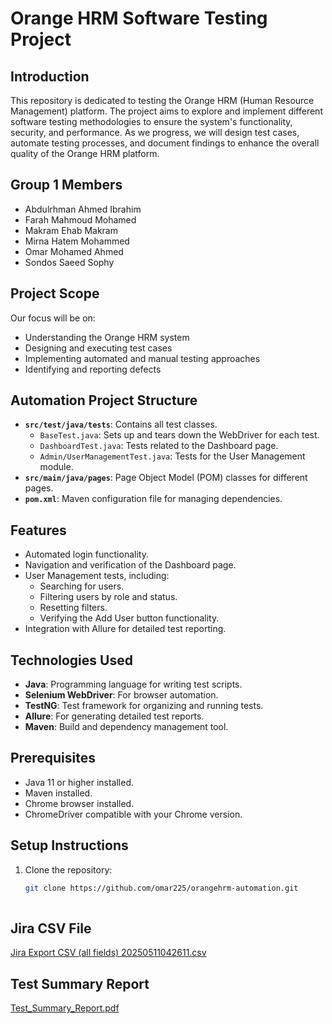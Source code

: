 # Orange HRM Software Testing Project

## Introduction
This repository is dedicated to testing the Orange HRM (Human Resource Management) platform. The project aims to explore and implement different software testing methodologies to ensure the system's functionality, security, and performance. As we progress, we will design test cases, automate testing processes, and document findings to enhance the overall quality of the Orange HRM platform.


## Group 1 Members  
- Abdulrhman Ahmed Ibrahim  
- Farah Mahmoud Mohamed  
- Makram Ehab Makram  
- Mirna Hatem Mohammed  
- Omar Mohamed Ahmed  
- Sondos Saeed Sophy  

## Project Scope
Our focus will be on:
- Understanding the Orange HRM system  
- Designing and executing test cases  
- Implementing automated and manual testing approaches  
- Identifying and reporting defects  

## Automation Project Structure
- **`src/test/java/tests`**: Contains all test classes.
  - `BaseTest.java`: Sets up and tears down the WebDriver for each test.
  - `DashboardTest.java`: Tests related to the Dashboard page.
  - `Admin/UserManagementTest.java`: Tests for the User Management module.
- **`src/main/java/pages`**: Page Object Model (POM) classes for different pages.
- **`pom.xml`**: Maven configuration file for managing dependencies.

## Features
- Automated login functionality.
- Navigation and verification of the Dashboard page.
- User Management tests, including:
  - Searching for users.
  - Filtering users by role and status.
  - Resetting filters.
  - Verifying the Add User button functionality.
- Integration with Allure for detailed test reporting.

## Technologies Used
- **Java**: Programming language for writing test scripts.
- **Selenium WebDriver**: For browser automation.
- **TestNG**: Test framework for organizing and running tests.
- **Allure**: For generating detailed test reports.
- **Maven**: Build and dependency management tool.

## Prerequisites
- Java 11 or higher installed.
- Maven installed.
- Chrome browser installed.
- ChromeDriver compatible with your Chrome version.

## Setup Instructions
1. Clone the repository:
   ```bash
   git clone https://github.com/omar225/orangehrm-automation.git
 
## Jira CSV File
[Jira Export CSV (all fields) 20250511042611.csv](https://github.com/user-attachments/files/20146492/Jira.Export.CSV.all.fields.20250511042611.csv)

## Test Summary Report
[Test_Summary_Report.pdf](https://github.com/user-attachments/files/20148140/Test_Summary_Report.pdf)

